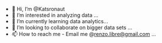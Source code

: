 - 👋 Hi, I’m @Katsronaut
- 👀 I’m interested in analyzing data ...
- 🌱 I’m currently learning data analytics...
- 💞️ I’m looking to collaborate on bigger data sets ...
- 📫 How to reach me - Email me @renzo.libre@gmail.com ...

<!---
Katsronaut/Katsronaut is a ✨ special ✨ repository because its `README.md` (this file) appears on your GitHub profile.
You can click the Preview link to take a look at your changes.
--->
